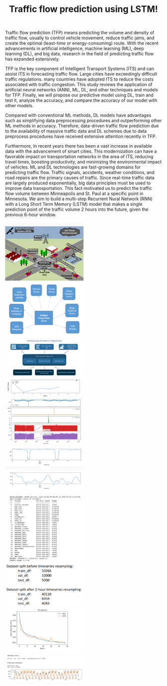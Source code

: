 <h1 align="center">
  Traffic flow prediction using LSTM!
</h1>
<br/>


<p> Traffic flow prediction (TFP) means predicting the volume and density of traffic flow, usually to control vehicle movement, reduce traffic jams, and create the optimal (least-time or energy-consuming) route. With the recent advancements in artificial intelligence, machine learning (ML), deep learning (DL), and big data, research in the field of predicting traffic flow has expanded extensively.</p>
<p> TFP is the key component of Intelligent Transport Systems (ITS) and can assist ITS in forecasting traffic flow. Large cities have exceedingly difficult traffic regulations. many countries have adopted ITS to reduce the costs associated with traffic congestion. This study reviews the application of artificial neural networks (ANN), ML, DL, and other techniques and models for TFP. Finally, we will propose our predictive model using DL, train and test it, analyze the accuracy, and compare the accuracy of our model with other models.</p>
<p> Compared with conventional ML methods, DL models have advantages such as simplifying data preprocessing procedures and outperforming other ML methods in accuracy. Therefore, data-driven traffic flow prediction due to the availability of massive traffic data and DL schemes due to data preprocess procedures have received extensive attention recently in TFP.</p>
<p> Furthermore, In recent years there has been a vast increase in available data with the advancement of smart cities. This modernization can have a favorable impact on transportation networks in the area of ITS, reducing travel times, boosting productivity, and minimizing the environmental impact of vehicles. ML and DL technologies are fast-growing domains for predicting traffic flow. Traffic signals, accidents, weather conditions, and road repairs are the primary causes of traffic. Since real-time traffic data are largely produced exponentially, big data principles must be used to improve data transportation. This fact motivated us to predict the traffic flow volume between Minneapolis and St. Paul at a specific point in Minnesota. We aim to build a multi-step Recurrent Nural Network (RNN) with a Long Short Term Memory (LSTM) model that makes a single prediction point of the traffic volume 2 hours into the future, given the previous 6-hour window.</p>


## 
<a>
    <img src="ITS.png" width="50%" height="50%"> 
    <img src="ITS2.png" width="50%" height="50%"> 
    <img src="models.png" width="50%" height="50%">  
    <img src="1.PNG" width="50%" height="50%"> 
    <img src="2.PNG" width="50%" height="50%">  
    <img src="3.PNG" width="50%" height="50%"> 
    <img src="4.PNG" width="50%" height="50%"> 
    <img src="5.PNG" width="50%" height="50%"> 
    <img src="6.PNG" width="50%" height="50%">  
    <img src="7.PNG" width="50%" height="50%"> 
</a>
